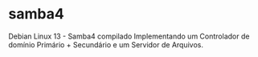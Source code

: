 # samba4
Debian Linux 13 - Samba4 compilado 
Implementando um Controlador de domínio Primário + Secundário e um Servidor de Arquivos.
